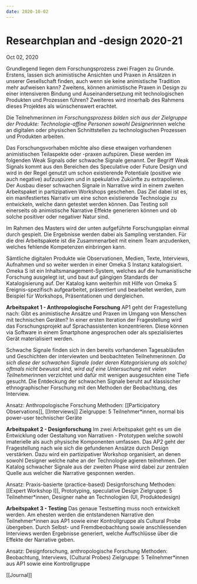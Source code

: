 ```yaml
---
date: 2020-10-02
---
```

# Researchplan and -design 2020-21
Oct 02, 2020

Grundlegend liegen dem Forschungsprozess zwei Fragen zu Grunde. Erstens, lassen sich animistische Ansichten und Praxen in Ansätzen in unserer Gesellschaft finden, auch wenn sie keine animistische Tradition mehr aufweisen kann? Zweitens, können animistische Praxen in Design zu einer intensiveren Bindung und Auseinandersetzung mit technologischen Produkten und Prozessen führen? Zweiteres wird innerhalb des Rahmens dieses Projektes als wünschenswert erachtet.

Die Teilnehmer*innen im Forschungsprozess bilden sich aus der Zielgruppe der Produkte: Technologie-affine Personen sowohl Designer*innen welche an digitalen oder physischen Schnittstellen zu technologischen Prozessen und Produkten arbeiten.

Das Forschungsvorhaben möchte also diese etwaigen vorhandenen animistischen Teilaspekte oder -praxen aufspüren. Diese werden im folgenden Weak Signals oder schwache Signale genannt. Der Begriff Weak Signals kommt aus den Bereichen des Speculative oder Future Design und wird in der Regel genutzt um schon existierende Potentiale (positive wie auch negative) aufzuspüren und in spekulative Zukünfte zu extrapolieren. Der Ausbau dieser schwachen Signale in Narrative wird in einem zweiten Arbeitspaket in partizipativen Workshops geschehen. Das Ziel dabei ist es, ein manifestiertes Narrativ um eine schon existierende Technologie zu entwickeln, welche dann getestet werden können. Das Testing soll einerseits ob animistische Narrative Effekte generieren können und ob solche positiver oder negativer Natur sind.

Im Rahmen des Masters wird der unten aufgeführte Forschungsplan einmal durch gespielt. Die Ergebnisse werden dabei als Sampling verstanden. Für die drei Arbeitspakete ist die Zusammenarbeit mit einem Team anzudenken, welches fehlende Kompetenzen einbringen kann.

Sämtliche digitalen Produkte wie Observationen, Medien, Texte, Interviews, Aufnahmen und so weiter werden in einer Omeka S Instanz katalogisiert. Omeka S ist ein Inhaltsmanagement-System, welches auf die humanistische Forschung ausgelegt ist, und baut auf gängigen Standards der Katalogisierung auf. Der Katalog kann weiterhin mit Hilfe von Omeka S Ereignis-spezifisch aufgearbeitet, präsentiert und bearbeitet werden, zum Beispiel für Workshops, Präsentationen und dergleichen.

**Arbeitspaket 1 - Anthropologische Forschung**
AP1 geht der Fragestellung nach: Gibt es animistische Ansätze und Praxen im Umgang von Menschen mit technischen Geräten? In einer ersten Iteration der Fragestellung wird das Forschungsprojekt auf Sprachassistenten konzentrieren. Diese können via Software in einem Smartphone angesprochen oder als spezialisiertes Gerät materialisiert werden.

Schwache Signale finden sich in den bereits vorhandenen Tagesabläufen und Geschichten der interviewten und beobachteten Teilnehmer*innen. Da sich diese der schwachen Signale (oder deren Kategorisierung als solche) oftmals nicht bewusst sind, wird auf eine Untersuchung mit vielen Teilnehmer*innen verzichtet und dafür mit wenigen ausgesuchten eine Tiefe gesucht. Die Entdeckung der schwachen Signale beruht auf klassischer ethnographischer Forschung mit den Methoden der Beobachtung, des Interview.

Ansatz: Anthropologische Forschung
Methoden: [[Participatory Observations]], [[Interviews]]
Zielgruppe: 5 Teilnehmer*innen, normal bis power-user technischer Geräte

**Arbeitspaket 2 - Designforschung**
Im zwei Arbeitspaket geht es um die Entwicklung oder Gestaltung von Narrativen - Prototypen welche sowohl imaterielle als auch physische Komponenten umfassen. Das AP2 geht der Fragestellung nach wie sich die gefundenen Ansätze durch Design verstärken. Dazu wird ein partizipativer Workshop organisiert, an denen sowohl Designer welche nahe an der Technologie agieren teilnehmen. Der Katalog schwacher Signale aus der zweiten Phase wird dabei zur zentralen Quelle aus welcher die Narrative gesponnen werden.

Ansatz: Praxis-basierte (practice-based) Designforschung
Methoden: [[Expert Workshop I]], Prototyping, speculative Design
Zielgruppe: 5 Teilnehmer*innen, Designer nahe an Technologien (UI, Produktedesign)

**Arbeitspaket 3 - Testing**
Das genaue Testsetting muss noch entwickelt werden. Am ehesten werden die entstandenen Narrative den Teilnehmer*innen aus AP1 sowie einer Kontrollgruppe als Cultural Probe übergeben. Durch Selbst- und Fremdbeobachtung sowie anschliessenden Interviews werden Ergebnisse generiert, welche Auffschlüsse über die Effekte der Narrative geben.

Ansatz: Designforschung, anthropologische Forschung
Methoden: Beobachtung, Interviews, (Cultural Probes)
Zielgruppe: 5 Teilnehmer*innen aus AP1 sowie eine Kontrollgruppe

[[Journal]]